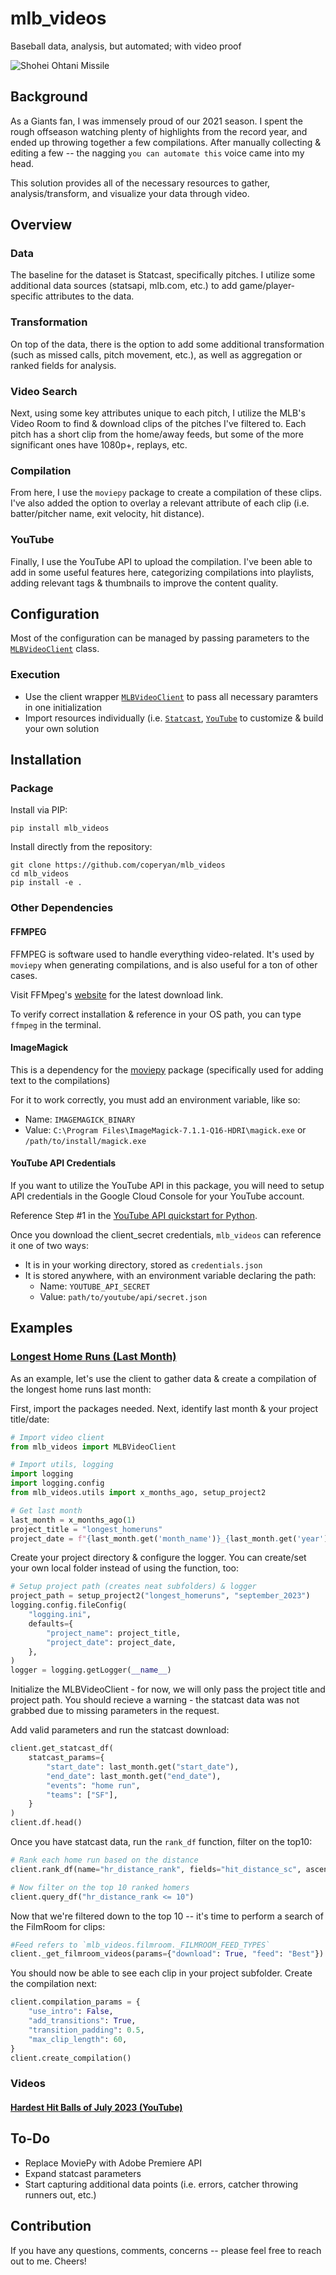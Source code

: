 # mlb_videos

Baseball data, analysis, but automated; with video proof

![Shohei Ohtani Missile](img/MLB_Hardest_Hits_July_2023.gif)

## Background 

As a Giants fan, I was immensely proud of our 2021 season. I spent the rough offseason watching plenty of highlights from the record year, and ended up throwing together a few compilations. After manually collecting & editing a few -- the nagging `you can automate this` voice came into my head. 

This solution provides all of the necessary resources to gather, analysis/transform, and visualize your data through video.

## Overview

### Data

The baseline for the dataset is Statcast, specifically pitches. I utilize some additional data sources (statsapi, mlb.com, etc.) to add game/player-specific attributes to the data.

### Transformation

On top of the data, there is the option to add some additional transformation (such as missed calls, pitch movement, etc.), as well as aggregation or ranked fields for analysis.

### Video Search

Next, using some key attributes unique to each pitch, I utilize the MLB's Video Room to find & download clips of the pitches I've filtered to. Each pitch has a short clip from the home/away feeds, but some of the more significant ones have 1080p+, replays, etc. 

### Compilation

From here, I use the `moviepy` package to create a compilation of these clips. I've also added the option to overlay a relevant attribute of each clip (i.e. batter/pitcher name, exit velocity, hit distance).

### YouTube

Finally, I use the YouTube API to upload the compilation. I've been able to add in some useful features here, categorizing compilations into playlists, adding relevant tags & thumbnails to improve the content quality.

## Configuration

Most of the configuration can be managed by passing parameters to the [`MLBVideoClient`](mlb_videos/client.py) class.

### Execution

- Use the client wrapper [`MLBVideoClient`](mlb_videos.client.py) to pass all necessary paramters in one initialization
- Import resources individually (i.e. [`Statcast`](mlb_videos.statcast.py), [`YouTube`](mlb_videos.youtube.py) to customize & build your own solution

## Installation


### Package

Install via PIP:

```shell
pip install mlb_videos
```

Install directly from the repository:

```shell
git clone https://github.com/coperyan/mlb_videos
cd mlb_videos
pip install -e .
```

### Other Dependencies

#### FFMPEG

FFMPEG is software used to handle everything video-related. It's used by `moviepy` when generating compilations, and is also useful for a ton of other cases.

Visit FFMpeg's [website](https://ffmpeg.org/download.html) for the latest download link. 

To verify correct installation & reference in your OS path, you can type `ffmpeg` in the terminal.

#### ImageMagick

This is a dependency for the [moviepy](https://github.com/Zulko/moviepy/tree/master) package (specifically used for adding text to the compilations)

For it to work correctly, you must add an environment variable, like so:

- Name: `IMAGEMAGICK_BINARY`
- Value: `C:\Program Files\ImageMagick-7.1.1-Q16-HDRI\magick.exe` or `/path/to/install/magick.exe`

#### YouTube API Credentials

If you want to utilize the YouTube API in this package, you will need to setup API credentials in the Google Cloud Console for your YouTube account. 

Reference Step #1 in the [YouTube API quickstart for Python](https://developers.google.com/youtube/v3/quickstart/python). 

Once you download the client_secret credentials, `mlb_videos` can reference it one of two ways:

- It is in your working directory, stored as `credentials.json`
- It is stored anywhere, with an environment variable declaring the path:
  - Name: `YOUTUBE_API_SECRET`
  - Value: `path/to/youtube/api/secret.json`

## Examples

### [Longest Home Runs (Last Month)](examples/longest_homers_last_month.py)

As an example, let's use the client to gather data & create a compilation of the longest home runs last month:

First, import the packages needed. Next, identify last month & your project title/date:

```python
# Import video client
from mlb_videos import MLBVideoClient

# Import utils, logging
import logging
import logging.config
from mlb_videos.utils import x_months_ago, setup_project2

# Get last month
last_month = x_months_ago(1)
project_title = "longest_homeruns"
project_date = f"{last_month.get('month_name')}_{last_month.get('year')}"
```

Create your project directory & configure the logger. You can create/set your own local folder instead of using the function, too:

```python
# Setup project path (creates neat subfolders) & logger
project_path = setup_project2("longest_homeruns", "september_2023")
logging.config.fileConfig(
    "logging.ini",
    defaults={
        "project_name": project_title,
        "project_date": project_date,
    },
)
logger = logging.getLogger(__name__)
```

Initialize the MLBVideoClient - for now, we will only pass the project title and project path.
You should recieve a warning - the statcast data was not grabbed due to missing parameters in the request.

Add valid parameters and run the statcast download:

```python
client.get_statcast_df(
    statcast_params={
        "start_date": last_month.get("start_date"),
        "end_date": last_month.get("end_date"),
        "events": "home run",
        "teams": ["SF"],
    }
)
client.df.head()
```

Once you have statcast data, run the `rank_df` function, filter on the top10:
```python
# Rank each home run based on the distance
client.rank_df(name="hr_distance_rank", fields="hit_distance_sc", ascending=False)

# Now filter on the top 10 ranked homers
client.query_df("hr_distance_rank <= 10")
```


Now that we're filtered down to the top 10 -- it's time to perform a search of the FilmRoom for clips:

```python
#Feed refers to `mlb_videos.filmroom._FILMROOM_FEED_TYPES`
client._get_filmroom_videos(params={"download": True, "feed": "Best"})
```

You should now be able to see each clip in your project subfolder. Create the compilation next:

```python
client.compilation_params = {
    "use_intro": False,
    "add_transitions": True,
    "transition_padding": 0.5,
    "max_clip_length": 60,
}
client.create_compilation()
```

### Videos

#### [Hardest Hit Balls of July 2023 (YouTube)](https://youtu.be/xruZbacqlQ8)

## To-Do
- Replace MoviePy with Adobe Premiere API
- Expand statcast parameters
- Start capturing additional data points (i.e. errors, catcher throwing runners out, etc.)

## Contribution

If you have any questions, comments, concerns -- please feel free to reach out to me. Cheers!